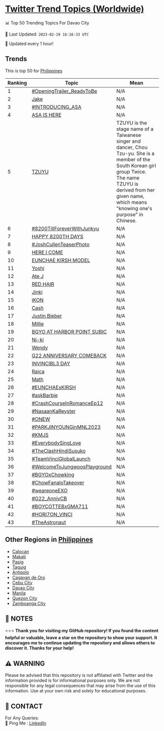 [Twitter Trend Topics (Worldwide)](https://github.com/ErcinDedeoglu/Twitter-Trend-Topics)
==========


📊 Top 50 Trending Topics For Davao City

📆 Last Updated: `2023-02-19 16:16:33 UTC`

🔧 Updated every 1 hour!


## Trends

This is top 50 for [Philippines](</Philippines>)

| Ranking | Topic | Mean |
| ------- | ------------ | ------------ |
| 1 | [#OpeningTrailer_ReadyToBe](http://twitter.com/search?q=%23OpeningTrailer_ReadyToBe) | N/A |
| 2 | [Jake](http://twitter.com/search?q=Jake) | N/A |
| 3 | [#INTRODUCING_ASA](http://twitter.com/search?q=%23INTRODUCING_ASA) | N/A |
| 4 | [ASA IS HERE](http://twitter.com/search?q=ASA+IS+HERE) | N/A |
| 5 | [TZUYU](http://twitter.com/search?q=TZUYU) | TZUYU is the stage name of a Taiwanese singer and dancer, Chou Tzu-yu. She is a member of the South Korean girl group Twice. The name TZUYU is derived from her given name, which means "knowing one's purpose" in Chinese. |
| 6 | [#8200TillForeverWithJunkyu](http://twitter.com/search?q=%238200TillForeverWithJunkyu) | N/A |
| 7 | [HAPPY 8200TH DAYS](http://twitter.com/search?q=HAPPY+8200TH+DAYS) | N/A |
| 8 | [#JoshCullenTeaserPhoto](http://twitter.com/search?q=%23JoshCullenTeaserPhoto) | N/A |
| 9 | [HERE I COME](http://twitter.com/search?q=HERE+I+COME) | N/A |
| 10 | [EUNCHAE KIRSH MODEL](http://twitter.com/search?q=EUNCHAE+KIRSH+MODEL) | N/A |
| 11 | [Yoshi](http://twitter.com/search?q=Yoshi) | N/A |
| 12 | [Ate J](http://twitter.com/search?q=Ate+J) | N/A |
| 13 | [RED HAIR](http://twitter.com/search?q=RED+HAIR) | N/A |
| 14 | [Jinki](http://twitter.com/search?q=Jinki) | N/A |
| 15 | [iKON](http://twitter.com/search?q=iKON) | N/A |
| 16 | [Cash](http://twitter.com/search?q=Cash) | N/A |
| 17 | [Justin Bieber](http://twitter.com/search?q=Justin+Bieber) | N/A |
| 18 | [Millie](http://twitter.com/search?q=Millie) | N/A |
| 19 | [BGYO AT HARBOR POINT SUBIC](http://twitter.com/search?q=BGYO+AT+HARBOR+POINT+SUBIC) | N/A |
| 20 | [Ni-ki](http://twitter.com/search?q=Ni-ki) | N/A |
| 21 | [Wendy](http://twitter.com/search?q=Wendy) | N/A |
| 22 | [G22 ANNIVERSARY COMEBACK](http://twitter.com/search?q=G22+ANNIVERSARY+COMEBACK) | N/A |
| 23 | [INVINCIBL3 DAY](http://twitter.com/search?q=INVINCIBL3+DAY) | N/A |
| 24 | [Raica](http://twitter.com/search?q=Raica) | N/A |
| 25 | [Math](http://twitter.com/search?q=Math) | N/A |
| 26 | [#EUNCHAExKIRSH](http://twitter.com/search?q=%23EUNCHAExKIRSH) | N/A |
| 27 | [#askBarbie](http://twitter.com/search?q=%23askBarbie) | N/A |
| 28 | [#CrashCourseInRomanceEp12](http://twitter.com/search?q=%23CrashCourseInRomanceEp12) | N/A |
| 29 | [#NasaanKaReyster](http://twitter.com/search?q=%23NasaanKaReyster) | N/A |
| 30 | [#ONEW](http://twitter.com/search?q=%23ONEW) | N/A |
| 31 | [#PARKJINYOUNGinMNL2023](http://twitter.com/search?q=%23PARKJINYOUNGinMNL2023) | N/A |
| 32 | [#KMJS](http://twitter.com/search?q=%23KMJS) | N/A |
| 33 | [#EverybodySingLove](http://twitter.com/search?q=%23EverybodySingLove) | N/A |
| 34 | [#TheClashHindiSusuko](http://twitter.com/search?q=%23TheClashHindiSusuko) | N/A |
| 35 | [#TeamVinciGlobalLaunch](http://twitter.com/search?q=%23TeamVinciGlobalLaunch) | N/A |
| 36 | [#WelcomeToJungwoosPlayground](http://twitter.com/search?q=%23WelcomeToJungwoosPlayground) | N/A |
| 37 | [#BGYOxChowking](http://twitter.com/search?q=%23BGYOxChowking) | N/A |
| 38 | [#ChowFanaloTakeover](http://twitter.com/search?q=%23ChowFanaloTakeover) | N/A |
| 39 | [#weareoneEXO](http://twitter.com/search?q=%23weareoneEXO) | N/A |
| 40 | [#G22_AnnivCB](http://twitter.com/search?q=%23G22_AnnivCB) | N/A |
| 41 | [#BOYCOTTEBxGMA711](http://twitter.com/search?q=%23BOYCOTTEBxGMA711) | N/A |
| 42 | [#HORI7ON_VINCI](http://twitter.com/search?q=%23HORI7ON_VINCI) | N/A |
| 43 | [#TheAstronaut](http://twitter.com/search?q=%23TheAstronaut) | N/A |



## Other Regions in [Philippines](</Philippines>)

* [Calocan](</Philippines/Calocan.md>)
* [Makati](</Philippines/Makati.md>)
* [Pasig](</Philippines/Pasig.md>)
* [Taguig](</Philippines/Taguig.md>)
* [Antipolo](</Philippines/Antipolo.md>)
* [Cagayan de Oro](</Philippines/Cagayan de Oro.md>)
* [Cebu City](</Philippines/Cebu City.md>)
* [Davao City](</Philippines/Davao City.md>)
* [Manila](</Philippines/Manila.md>)
* [Quezon City](</Philippines/Quezon City.md>)
* [Zamboanga City](</Philippines/Zamboanga City.md>)



## 📝 NOTES

⭐⭐⭐ **Thank you for visiting my GitHub repository! If you found the content helpful or valuable, leave a star on the repository to show your support. It encourages me to continue updating the repository and allows others to discover it. Thanks for your help!**


## ⚠️ WARNING

Please be advised that this repository is not affiliated with Twitter and the information provided is for informational purposes only. We are not responsible for any legal consequences that may arise from the use of this information. Use at your own risk and solely for educational purposes.


## 📨 CONTACT

 For Any Queries:  
            🏓 Ping Me : [LinkedIn](https://www.linkedin.com/in/ercindedeoglu/)
